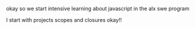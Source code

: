 okay so we start intensive learning about javascript in the alx swe program

I start with projects scopes and closures okay!! 